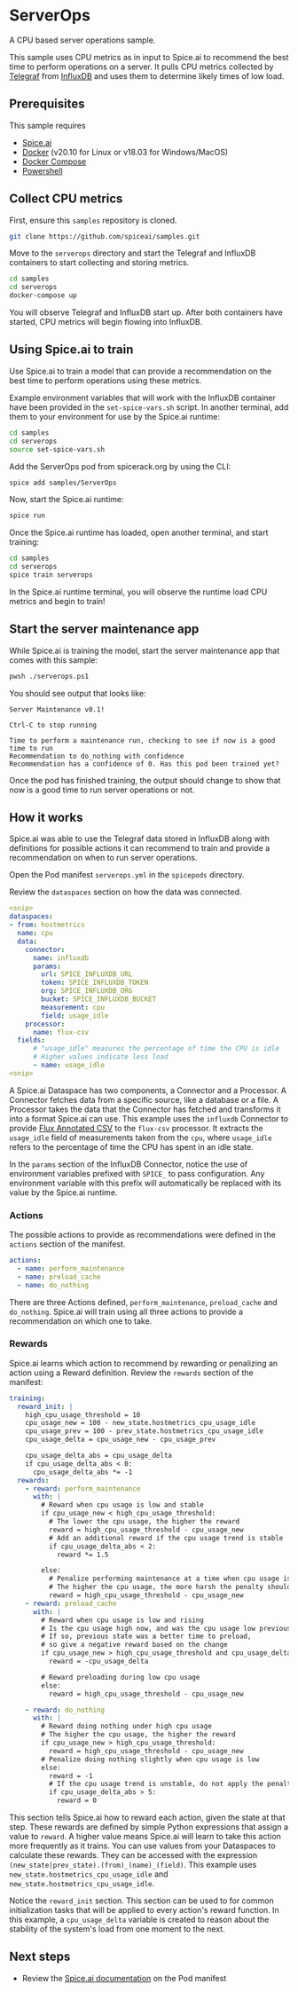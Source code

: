 # ServerOps

A CPU based server operations sample.

This sample uses CPU metrics as in input to Spice.ai to recommend the best time to perform operations on a server. It pulls CPU metrics collected by [Telegraf](https://www.influxdata.com/time-series-platform/telegraf/) from [InfluxDB](https://www.influxdata.com/products/influxdb/) and uses them to determine likely times of low load.

## Prerequisites

This sample requires

- [Spice.ai](https://docs.spiceai.org/getting-started/install-spiceai/)
- [Docker](https://docs.docker.com/get-docker/) (v20.10 for Linux or v18.03 for Windows/MacOS)
- [Docker Compose](https://docs.docker.com/compose/install/)
- [Powershell](https://docs.microsoft.com/en-us/powershell/scripting/install/installing-powershell?view=powershell-7.1)

## Collect CPU metrics

First, ensure this `samples` repository is cloned.

```bash
git clone https://github.com/spiceai/samples.git
```

Move to the `serverops` directory and start the Telegraf and InfluxDB containers to start collecting and storing metrics.

```bash
cd samples
cd serverops
docker-compose up
```

You will observe Telegraf and InfluxDB start up. After both containers have started, CPU metrics will begin flowing into InfluxDB.

## Using Spice.ai to train

Use Spice.ai to train a model that can provide a recommendation on the best time to perform operations using these metrics.

Example environment variables that will work with the InfluxDB container have been provided in the `set-spice-vars.sh` script. In another terminal, add them to your environment for use by the Spice.ai runtime:

```bash
cd samples
cd serverops
source set-spice-vars.sh
```

Add the ServerOps pod from spicerack.org by using the CLI:

```bash
spice add samples/ServerOps
```

Now, start the Spice.ai runtime:

```bash
spice run
```

Once the Spice.ai runtime has loaded, open another terminal, and start training:

```bash
cd samples
cd serverops
spice train serverops
```

In the Spice.ai runtime terminal, you will observe the runtime load CPU metrics and begin to train!

## Start the server maintenance app

While Spice.ai is training the model, start the server maintenance app that comes with this sample:

```bash
pwsh ./serverops.ps1
```

You should see output that looks like:

```
Server Maintenance v0.1!

Ctrl-C to stop running

Time to perform a maintenance run, checking to see if now is a good time to run
Recommendation to do_nothing with confidence
Recommendation has a confidence of 0. Has this pod been trained yet?
```

Once the pod has finished training, the output should change to show that now is a good time to run server operations or not.

## How it works

Spice.ai was able to use the Telegraf data stored in InfluxDB along with definitions for possible actions it can recommend to train and provide a recommendation on when to run server operations.

Open the Pod manifest `serverops.yml` in the `spicepods` directory.

Review the `dataspaces` section on how the data was connected.

```yaml
<snip>
dataspaces:
- from: hostmetrics
  name: cpu
  data:
    connector:
      name: influxdb
      params:
        url: SPICE_INFLUXDB_URL
        token: SPICE_INFLUXDB_TOKEN
        org: SPICE_INFLUXDB_ORG
        bucket: SPICE_INFLUXDB_BUCKET
        measurement: cpu
        field: usage_idle
    processor:
      name: flux-csv
  fields:
      # "usage_idle" measures the percentage of time the CPU is idle
      # Higher values indicate less load
      - name: usage_idle
<snip>
```

A Spice.ai Dataspace has two components, a Connector and a Processor. A Connector fetches data from a specific source, like a database or a file. A Processor takes the data that the Connector has fetched and transforms it into a format Spice.ai can use. This example uses the `influxdb` Connector to provide [Flux Annotated CSV](https://docs.influxdata.com/influxdb/cloud/reference/syntax/annotated-csv/) to the `flux-csv` processor. It extracts the `usage_idle` field of measurements taken from the `cpu`, where `usage_idle` refers to the percentage of time the CPU has spent in an idle state.

In the `params` section of the InfluxDB Connector, notice the use of environment variables prefixed with `SPICE_` to pass configuration. Any environment variable with this prefix will automatically be replaced with its value by the Spice.ai runtime.

### Actions

The possible actions to provide as recommendations were defined in the `actions` section of the manifest.

```yaml
actions:
  - name: perform_maintenance
  - name: preload_cache
  - name: do_nothing
```

There are three Actions defined, `perform_maintenance`, `preload_cache` and `do_nothing`. Spice.ai will train using all three actions to provide a recommendation on which one to take.

### Rewards

Spice.ai learns which action to recommend by rewarding or penalizing an action using a Reward definition. Review the `rewards` section of the manifest:

```yaml
training:
  reward_init: |
    high_cpu_usage_threshold = 10
    cpu_usage_new = 100 - new_state.hostmetrics_cpu_usage_idle
    cpu_usage_prev = 100 - prev_state.hostmetrics_cpu_usage_idle
    cpu_usage_delta = cpu_usage_new - cpu_usage_prev

    cpu_usage_delta_abs = cpu_usage_delta
    if cpu_usage_delta_abs < 0:
      cpu_usage_delta_abs *= -1
  rewards:
    - reward: perform_maintenance
      with: |
        # Reward when cpu usage is low and stable
        if cpu_usage_new < high_cpu_usage_threshold:
          # The lower the cpu usage, the higher the reward
          reward = high_cpu_usage_threshold - cpu_usage_new
          # Add an additional reward if the cpu usage trend is stable
          if cpu_usage_delta_abs < 2:
            reward *= 1.5

        else:
          # Penalize performing maintenance at a time when cpu usage is high
          # The higher the cpu usage, the more harsh the penalty should be 
          reward = high_cpu_usage_threshold - cpu_usage_new
    - reward: preload_cache
      with: |
        # Reward when cpu usage is low and rising
        # Is the cpu usage high now, and was the cpu usage low previously?
        # If so, previous state was a better time to preload,
        # so give a negative reward based on the change
        if cpu_usage_new > high_cpu_usage_threshold and cpu_usage_delta > 25:
          reward = -cpu_usage_delta

        # Reward preloading during low cpu usage
        else:
          reward = high_cpu_usage_threshold - cpu_usage_new

    - reward: do_nothing
      with: |
        # Reward doing nothing under high cpu usage
        # The higher the cpu usage, the higher the reward
        if cpu_usage_new > high_cpu_usage_threshold:
          reward = high_cpu_usage_threshold - cpu_usage_new
        # Penalize doing nothing slightly when cpu usage is low
        else:
          reward = -1
          # If the cpu usage trend is unstable, do not apply the penalty
          if cpu_usage_delta_abs > 5:
            reward = 0
```

This section tells Spice.ai how to reward each action, given the state at that step. These rewards are defined by simple Python expressions that assign a value to `reward`. A higher value means Spice.ai will learn to take this action more frequently as it trains. You can use values from your Dataspaces to calculate these rewards. They can be accessed with the expression `(new_state|prev_state).(from)_(name)_(field)`. This example uses `new_state.hostmetrics_cpu_usage_idle` and `new_state.hostmetrics_cpu_usage_idle`.

Notice the `reward_init` section. This section can be used to for common initialization tasks that will be applied to every action's reward function. In this example, a `cpu_usage_delta` variable is created to reason about the stability of the system's load from one moment to the next.

## Next steps

- Review the [Spice.ai documentation](https://docs.spiceai.org/reference/pod/) on the Pod manifest
